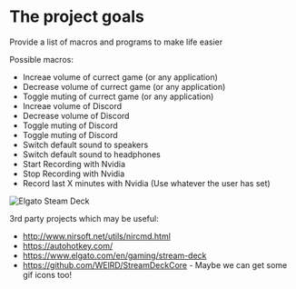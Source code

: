 # The project goals

Provide a list of macros and programs to make life easier

Possible macros:
  * Increae volume of currect game (or any application)
  * Decrease volume of currect game (or any application)
  * Toggle muting of currect game (or any application)
  * Increae volume of Discord
  * Decrease volume of Discord
  * Toggle muting of Discord
  * Toggle muting of Discord
  * Switch default sound to speakers
  * Switch default sound to headphones
  * Start Recording with Nvidia
  * Stop Recording with Nvidia
  * Record last X minutes with Nvidia (Use whatever the user has set)

![Elgato Steam Deck](https://m.media-amazon.com/images/S/aplus-media/vc/1a63c827-959d-43e8-b20b-8925bd1d3752.jpg)


3rd party projects which may be useful:
  * http://www.nirsoft.net/utils/nircmd.html
  * https://autohotkey.com/ 
  * https://www.elgato.com/en/gaming/stream-deck
  * https://github.com/WElRD/StreamDeckCore - Maybe we can get some gif icons too!

